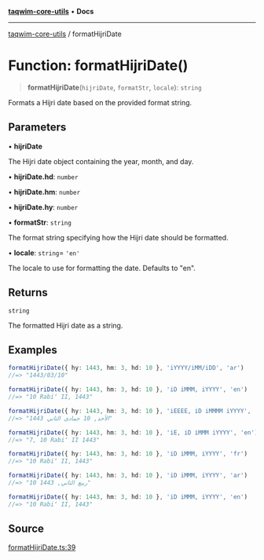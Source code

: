 [**taqwim-core-utils**](../README.md) • **Docs**

---

[taqwim-core-utils](../globals.md) / formatHijriDate

# Function: formatHijriDate()

> **formatHijriDate**(`hijriDate`, `formatStr`, `locale`): `string`

Formats a Hijri date based on the provided format string.

## Parameters

• **hijriDate**

The Hijri date object containing the year, month, and day.

• **hijriDate.hd**: `number`

• **hijriDate.hm**: `number`

• **hijriDate.hy**: `number`

• **formatStr**: `string`

The format string specifying how the Hijri date should be formatted.

• **locale**: `string`= `'en'`

The locale to use for formatting the date. Defaults to "en".

## Returns

`string`

The formatted Hijri date as a string.

## Examples

```ts
formatHijriDate({ hy: 1443, hm: 3, hd: 10 }, 'iYYYY/iMM/iDD', 'ar')
//=> "1443/03/10"
```

```ts
formatHijriDate({ hy: 1443, hm: 3, hd: 10 }, 'iD iMMM, iYYYY', 'en')
//=> "10 Rabiʻ II, 1443"
```

```ts
formatHijriDate({ hy: 1443, hm: 3, hd: 10 }, 'iEEEE, iD iMMMM iYYYY', 'ar')
//=> "الأحد, 10 جمادى الثاني 1443"
```

```ts
formatHijriDate({ hy: 1443, hm: 3, hd: 10 }, 'iE, iD iMMM iYYYY', 'en')
//=> "7, 10 Rabiʻ II 1443"
```

```ts
formatHijriDate({ hy: 1443, hm: 3, hd: 10 }, 'iD iMMM, iYYYY', 'fr')
//=> "10 Rabiʻ II, 1443"
```

```ts
formatHijriDate({ hy: 1443, hm: 3, hd: 10 }, 'iD iMMM, iYYYY', 'ar')
//=> "10 ربيع الثاني, 1443"
```

```ts
formatHijriDate({ hy: 1443, hm: 3, hd: 10 }, 'iD iMMM, iYYYY', 'en')
//=> "10 Rabiʻ II, 1443"
```

## Source

[formatHijriDate.ts:39](https://github.com/boussadjra/taqwim/blob/a16e0483140d22a326ae33586f5bfb208d318d3e/packages/core-utils/src/lib/formatHijriDate.ts#L39)
